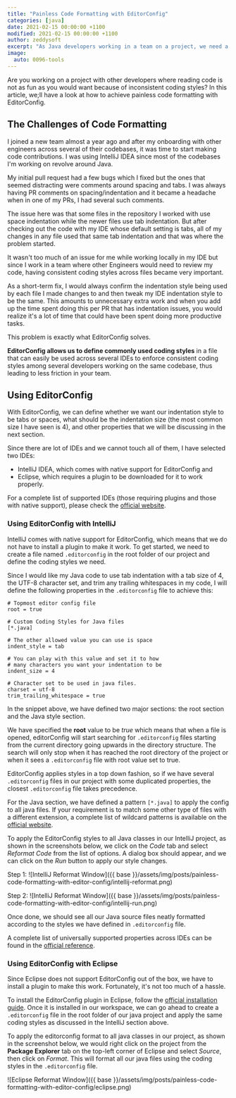 ```yaml
---
title: "Painless Code Formatting with EditorConfig"
categories: [java]
date: 2021-02-15 00:00:00 +1100
modified: 2021-02-15 00:00:00 +1100
author: zeddysoft
excerpt: "As Java developers working in a team on a project, we need a consistent coding style in our project to enhance readability and make our code a lot cleaner and uniform - that's where EditorConfig comes into play"
image:
  auto: 0096-tools
---
```


Are you working on a project with other developers where reading code is not as fun as you would want because of inconsistent coding styles? In this article, we;ll have a look at how to achieve painless code formatting with EditorConfig.

## The Challenges of Code Formatting

I joined a new team almost a year ago and after my onboarding with other engineers across several of their codebases, it was time to start making code contributions. I was using IntelliJ IDEA since most of the codebases I'm working on revolve around Java.

My initial pull request had a few bugs which I fixed but the ones that seemed distracting were comments around spacing and tabs. I was always having PR comments on spacing/indentation and it became a headache when in one of my PRs, I had several such comments.

The issue here was that some files in the repository I worked with use space indentation while the newer files use tab indentation. But after checking out the code with my IDE whose default setting is tabs, all of my changes in any file used that same tab indentation and that was where the problem started.

It wasn't too much of an issue for me while working locally in my IDE but since I work in a team where other Engineers would need to review my code, having consistent coding styles across files became very important.

As a short-term fix, I would always confirm the indentation style being used by each file I made changes to and then tweak my IDE indentation style to be the same. This amounts to unnecessary extra work and when you add up the time spent doing this per PR that has indentation issues, you would realize it's a lot of time that could have been spent doing more productive tasks.

This problem is exactly what EditorConfig solves.

**EditorConfig allows us to define commonly used coding styles** in a file that can easily be used across several IDEs to enforce consistent coding styles among several developers working on the same codebase, thus leading to less friction in your team.

## Using EditorConfig

With EditorConfig, we can define whether we want our indentation style to be tabs or spaces, what should be the indentation size (the most common size I have seen is 4), and other properties that we will be discussing in the next section.

Since there are lot of IDEs and we cannot touch all of them, I have selected two IDEs: 

* IntelliJ IDEA, which comes with native support for EditorConfig and
* Eclipse, which requires a plugin to be downloaded for it to work properly. 

For a complete list of supported IDEs (those requiring plugins and those with native support), please check the [official website](https://editorconfig.org/).

### Using EditorConfig with IntelliJ

IntelliJ comes with native support for EditorConfig, which means that we do not have to install a plugin to make it work. To get started, we need to create a file named `.editorconfig` in the root folder of our project and define the coding styles we need.

Since I would like my Java code to use tab indentation with a tab size of 4, the UTF-8 character set, and trim any trailing whitespaces in my code, I will define the following properties in the `.editorconfig` file to achieve this:

```
# Topmost editor config file
root = true

# Custom Coding Styles for Java files
[*.java]

# The other allowed value you can use is space
indent_style = tab 

# You can play with this value and set it to how
# many characters you want your indentation to be
indent_size = 4

# Character set to be used in java files.
charset = utf-8 
trim_trailing_whitespace = true
```

In the snippet above, we have defined two major sections: the root section and the Java style section. 

We have specified the **root** value to be *true* which means that when a file is opened, editorConfig will start searching for `.editorconfig` files starting from the current directory going upwards in the directory structure. The search will only stop when it has reached the root directory of the project or when it sees a `.editorconfig` file with root value set to true.

EditorConfig applies styles in a top down fashion, so if we have several `.editorconfig` files in our project with some duplicated properties, the closest `.editorconfig` file takes precedence.

For the Java section, we have defined a pattern `[*.java]` to apply the config to all java files. If your requirement is to match some other type of files with a different extension, a complete list of wildcard patterns is available on the [official website](https://editorconfig.org/).

To apply the EditorConfig styles to all Java classes in our IntelliJ project, as shown in the screenshots below, we click on the *Code* tab and select *Reformat Code* from the list of options. A dialog box should appear, and we can click on the *Run* button to apply our style changes. 

Step 1:
![IntelliJ Reformat Window]({{ base }}/assets/img/posts/painless-code-formatting-with-editor-config/intellij-reformat.png)

Step 2:
![IntelliJ Reformat Window]({{ base }}/assets/img/posts/painless-code-formatting-with-editor-config/intellij-run.png)

Once done, we should see all our Java source files neatly formatted according to the styles we have defined in `.editorconfig` file.

A complete list of universally supported properties across IDEs can be found in the [official reference](https://github.com/editorconfig/editorconfig/wiki/EditorConfig-Properties#current-universal-properties).

### Using EditorConfig with Eclipse
Since Eclipse does not support EditorConfig out of the box, we have to install a plugin to make this work. Fortunately, it's not too much of a hassle.

To install the EditorConfig plugin in Eclipse, follow the [official installation guide](https://github.com/ncjones/editorconfig-eclipse#installation). Once it is installed in our workspace, we can go ahead to create a `.editorconfig` file in the root folder of our java project and apply the same coding styles as discussed in the IntelliJ section above.

To apply the editorconfig format to all java classes in our project, as shown in the screenshot below, we would right click on the project from the **Package Explorer** tab on the top-left corner of Eclipse and select *Source*, then click on *Format*. This will format all our java files using the coding styles in the `.editorconfig` file.

![Eclipse Reformat Window]({{ base }}/assets/img/posts/painless-code-formatting-with-editor-config/eclipse.png)
